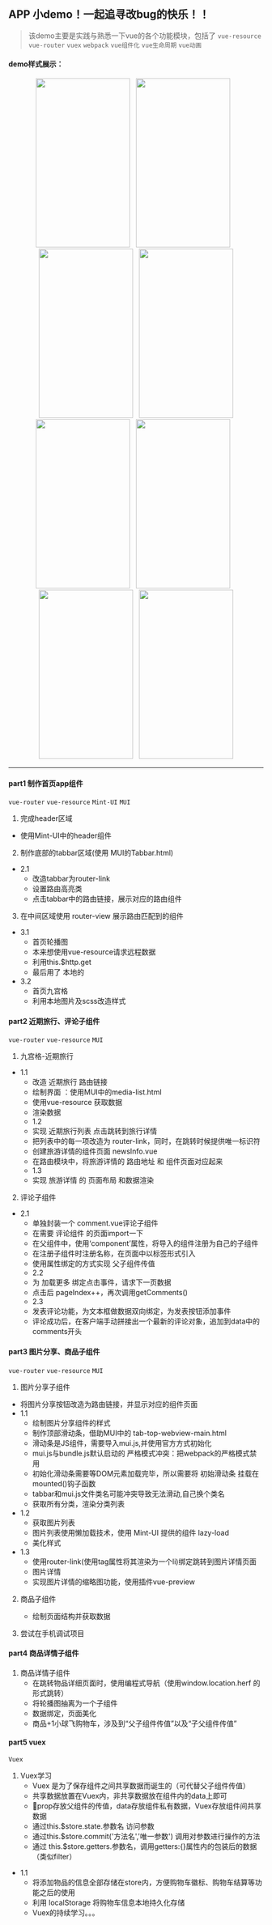 ## APP 小demo！一起追寻改bug的快乐！！
> 该demo主要是实践与熟悉一下vue的各个功能模块，包括了  `vue-resource` `vue-router` `vuex` `webpack` `vue组件化` `vue生命周期` `vue动画`
#### demo样式展示：<br>
<div align=center><img height=334px width=186px src="https://github.com/NorthwesternDirector/vue-project/blob/master/src/images/captures/%E5%B1%8F%E5%B9%95%E5%BF%AB%E7%85%A7%202019-08-31%20%E4%B8%8B%E5%8D%8810.22.15.png">&nbsp;&nbsp;&nbsp;<img height=334px width=186px src="https://github.com/NorthwesternDirector/vue-project/blob/master/src/images/captures/%E5%B1%8F%E5%B9%95%E5%BF%AB%E7%85%A7%202019-08-31%20%E4%B8%8B%E5%8D%8810.23.28.png">&nbsp;&nbsp;&nbsp;<img height=334px width=186px src="https://github.com/NorthwesternDirector/vue-project/blob/master/src/images/captures/%E5%B1%8F%E5%B9%95%E5%BF%AB%E7%85%A7%202019-08-31%20%E4%B8%8B%E5%8D%8810.23.37.png">&nbsp;&nbsp;&nbsp;<img height=334px width=186px src="https://github.com/NorthwesternDirector/vue-project/blob/master/src/images/captures/%E5%B1%8F%E5%B9%95%E5%BF%AB%E7%85%A7%202019-08-31%20%E4%B8%8B%E5%8D%8810.24.28.png"></div><div align=center><img height=334px width=186px src="https://github.com/NorthwesternDirector/vue-project/blob/master/src/images/captures/%E5%B1%8F%E5%B9%95%E5%BF%AB%E7%85%A7%202019-08-31%20%E4%B8%8B%E5%8D%8810.35.53.png">&nbsp;&nbsp;&nbsp;<img height=334px width=186px src="https://github.com/NorthwesternDirector/vue-project/blob/master/src/images/captures/%E5%B1%8F%E5%B9%95%E5%BF%AB%E7%85%A7%202019-08-31%20%E4%B8%8B%E5%8D%8810.25.09.png">&nbsp;&nbsp;&nbsp;<img height=334px width=186px src="https://github.com/NorthwesternDirector/vue-project/blob/master/src/images/captures/%E5%B1%8F%E5%B9%95%E5%BF%AB%E7%85%A7%202019-08-31%20%E4%B8%8B%E5%8D%8810.25.18.png">&nbsp;&nbsp;&nbsp;<img height=334px width=186px src="https://github.com/NorthwesternDirector/vue-project/blob/master/src/images/captures/%E5%B1%8F%E5%B9%95%E5%BF%AB%E7%85%A7%202019-08-31%20%E4%B8%8B%E5%8D%8810.25.36.png"></div>

---

#### part1 制作首页app组件
`vue-router` `vue-resource` `Mint-UI` `MUI`

1. 完成header区域
* 使用Mint-UI中的header组件

2. 制作底部的tabbar区域(使用 MUI的Tabbar.html)
* 2.1
    * 改造tabbar为router-link
    * 设置路由高亮类
    * 点击tabbar中的路由链接，展示对应的路由组件

3. 在中间区域使用 router-view 展示路由匹配到的组件
* 3.1
    * 首页轮播图
    * 本来想使用vue-resource请求远程数据
    * 利用this.$http.get 
    * 最后用了 本地的
* 3.2
    * 首页九宫格
    * 利用本地图片及scss改造样式

#### part2 近期旅行、评论子组件
`vue-router` `vue-resource` `MUI`

1. 九宫格-近期旅行
* 1.1
    * 改造 近期旅行 路由链接
    * 绘制界面 ：使用MUI中的media-list.html
    * 使用vue-resource 获取数据
    * 渲染数据
    * 1.2
    * 实现 近期旅行列表 点击跳转到旅行详情
    * 把列表中的每一项改造为 router-link，同时，在跳转时候提供唯一标识符
    * 创建旅游详情的组件页面 newsInfo.vue
    * 在路由模块中，将旅游详情的 路由地址 和 组件页面对应起来
    * 1.3 
    * 实现 旅游详情 的 页面布局 和数据渲染

2. 评论子组件
* 2.1
    * 单独封装一个 comment.vue评论子组件
    * 在需要 评论组件 的页面import一下
    * 在父组件中，使用‘component’属性，将导入的组件注册为自己的子组件
    * 在注册子组件时注册名称，在页面中以标签形式引入
    * 使用属性绑定的方式实现 父子组件传值
    * 2.2
    * 为 加载更多 绑定点击事件，请求下一页数据
    * 点击后 pageIndex++，再次调用getComments()
    * 2.3
    * 发表评论功能，为文本框做数据双向绑定，为发表按钮添加事件
    * 评论成功后，在客户端手动拼接出一个最新的评论对象，追加到data中的comments开头

#### part3 图片分享、商品子组件
`vue-router` `vue-resource` `MUI`

1. 图片分享子组件
* 将图片分享按钮改造为路由链接，并显示对应的组件页面
* 1.1
    * 绘制图片分享组件的样式
    * 制作顶部滑动条，借助MUI中的 tab-top-webview-main.html
    * 滑动条是JS组件，需要导入mui.js,并使用官方方式初始化
    * mui.js与bundle.js默认启动的 严格模式冲突：把webpack的严格模式禁用
    * 初始化滑动条需要等DOM元素加载完毕，所以需要将 初始滑动条 挂载在mounted()钩子函数
    * tabbar和mui.js文件类名可能冲突导致无法滑动,自己换个类名
    * 获取所有分类，渲染分类列表
* 1.2
    * 获取图片列表
    * 图片列表使用懒加载技术，使用 Mint-UI 提供的组件 lazy-load
    * 美化样式
* 1.3
    * 使用router-link(使用tag属性将其渲染为一个li)绑定跳转到图片详情页面
    * 图片详情
    * 实现图片详情的缩略图功能，使用插件vue-preview

2. 商品子组件
    * 绘制页面结构并获取数据

3. 尝试在手机调试项目

#### part4 商品详情子组件

1. 商品详情子组件
    * 在跳转物品详细页面时，使用编程式导航（使用window.location.herf 的形式跳转）
    * 将轮播图抽离为一个子组件
    * 数据绑定，页面美化
    * 商品+1小球飞购物车，涉及到“父子组件传值”以及“子父组件传值”

#### part5 vuex
`Vuex` 

1. Vuex学习
    * Vuex 是为了保存组件之间共享数据而诞生的（可代替父子组件传值）
    * 共享数据放置在Vuex内，非共享数据放在组件内的data上即可
    * 🌟prop存放父组件的传值，data存放组件私有数据，Vuex存放组件间共享数据
    * 通过this.$store.state.参数名 访问参数
    * 通过this.$store.commit('方法名','唯一参数') 调用对参数进行操作的方法
    * 通过 this.$store.getters.参数名，调用getters:{}属性内的包装后的数据（类似filter）
* 1.1 
    * 将添加物品的信息全部存储在store内，方便购物车徽标、购物车结算等功能之后的使用
    * 利用 localStorage 将购物车信息本地持久化存储
    * Vuex的持续学习。。。



